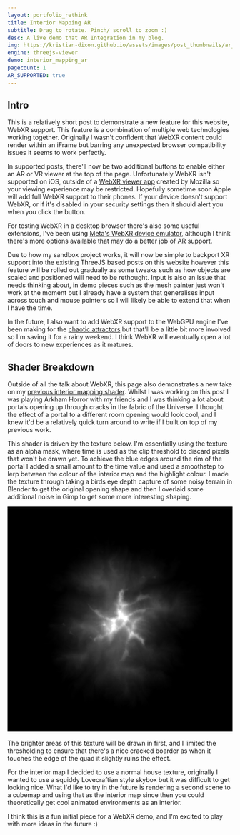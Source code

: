 ```yaml
---
layout: portfolio_rethink
title: Interior Mapping AR
subtitle: Drag to rotate. Pinch/ scroll to zoom :)
desc: A live demo that AR Integration in my blog.
img: https://kristian-dixon.github.io/assets/images/post_thumbnails/ar_interiorthumb.png
engine: threejs-viewer
demo: interior_mapping_ar
pagecount: 1
AR_SUPPORTED: true
---
```


<div markdown="1" class="pagnated-page-wrapper" data-page-index="0" data-cmd-call='showBuildingScene'>

## Intro

This is a relatively short post to demonstrate a new feature for this website, WebXR support. This feature is a combination of multiple web technologies working together. Originally I wasn't confident that WebXR content could render within an iFrame but barring any unexpected browser compatibility issues it seems to work perfectly.

In supported posts, there'll now be two additional buttons to enable either an AR or VR viewer at the top of the page. Unfortunately WebXR isn't supported on iOS, outside of a [WebXR viewer app](https://apps.apple.com/us/app/webxr-viewer/id1295998056) created by Mozilla so your viewing experience may be restricted. Hopefully sometime soon Apple will add full WebXR support to their phones. If your device doesn't support WebXR, or if it's disabled in your security settings then it should alert you when you click the button.

For testing WebXR in a desktop browser there's also some useful extensions, I've been using [Meta's WebXR device emulator](https://microsoftedge.microsoft.com/addons/detail/immersive-web-emulator/hhlkbhldhffpeibcfggfndbkfohndamj), although I think there's more options available that may do a better job of AR support.

Due to how my sandbox project works, it will now be simple to backport XR support into the existing ThreeJS based posts on this website however this feature will be rolled out gradually as some tweaks such as how objects are scaled and positioned will need to be rethought. Input is also an issue that needs thinking about, in demo pieces such as the mesh painter just won't work at the moment but I already have a system that generalises input across touch and mouse pointers so I will likely be able to extend that when I have the time.

In the future, I also want to add WebXR support to the WebGPU engine I've been making for the [chaotic attractors](<../../01/Chaotic Attractors.html>) but that'll be a little bit more involved so I'm saving it for a rainy weekend. I think WebXR will eventually open a lot of doors to new experiences as it matures.



## Shader Breakdown

Outside of all the talk about WebXR, this page also demonstrates a new take on my [previous interior mapping shader](../../02/27/InteriorMapping.html). Whilst I was working on this post I was playing Arkham Horror with my friends and I was thinking a lot about portals opening up through cracks in the fabric of the Universe. I thought the effect of a portal to a different room opening would look cool, and I knew it'd be a relatively quick turn around to write if I built on top of my previous work.

This shader is driven by the texture below. I'm essentially using the texture as an alpha mask, where time is used as the clip threshold to discard pixels that won't be drawn yet. To achieve the blue edges around the rim of the portal I added a small amount to the time value and used a smoothstep to lerp between the colour of the interior map and the highlight colour. I made the texture through taking a birds eye depth capture of some noisy terrain in Blender to get the original opening shape and then I overlaid some additional noise in Gimp to get some more interesting shaping.

![Heightmap](/assets/images/2025/ar_interiormapping/Crack.png)

The brighter areas of this texture will be drawn in first, and I limited the thresholding to ensure that there's a nice cracked boarder as when it touches the edge of the quad it slightly ruins the effect.

For the interior map I decided to use a normal house texture, originally I wanted to use a squiddy Lovecraftian style skybox but it was difficult to get looking nice. What I'd like to try in the future is rendering a second scene to a cubemap and using that as the interior map since then you could theoretically get cool animated environments as an interior.

I think this is a fun initial piece for a WebXR demo, and I'm excited to play with more ideas in the future :)

</div>




